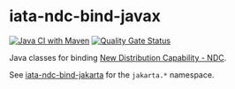 # iata-ndc-bind-javax

[![Java CI with Maven](https://github.com/jinahya/iata-ndc-bind-2133-javax/actions/workflows/maven.yml/badge.svg)](https://github.com/jinahya/iata-ndc-bind-2133-javax/actions/workflows/maven.yml)
[![Quality Gate Status](https://sonarcloud.io/api/project_badges/measure?project=jinahya_iata-ndc-bind-2133-javax&metric=alert_status)](https://sonarcloud.io/summary/new_code?id=jinahya_iata-ndc-bind-2133-javax)

Java classes for binding [New Distribution Capability - NDC](https://www.iata.org/en/programs/airline-distribution/retailing/ndc/).

See [iata-ndc-bind-jakarta](https://github.com/jinahya/iata-ndc-bind-2133-jakarta) for the `jakarta.*` namespace.
